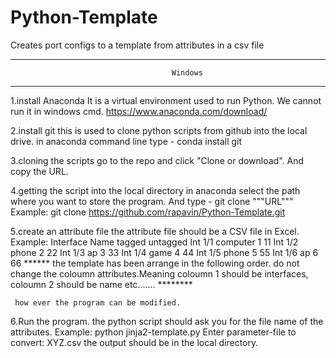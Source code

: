 # Python-Template
Creates port configs to a template from attributes in a csv file

----------------------------------------------------------------------------------------------------------------------------------------
				                        Windows
----------------------------------------------------------------------------------------------------------------------------------------

1.install Anaconda
	It is a virtual environment used to run Python. We cannot run it in windows cmd.
	https://www.anaconda.com/download/
	
2.install git
	this is used to clone python scripts from github into the local drive.
	in anaconda command line type - conda install git
	
3.cloning the scripts
	go to the repo and click "Clone or download". And copy the URL.
	
4.getting the script into the local directory
	in anaconda select the path where you want to store the program. And type - git clone """URL"""
	Example: git clone https://github.com/rapavin/Python-Template.git
	
5.create an attribute file
	the attribute file should be a CSV file in Excel.
	Example:
 	 Interface	  Name 	       tagged 	    untagged
 	 Int 1/1	  computer     1	        11
  	 Int 1/2	  phone   	   2	        22
  	 Int 1/3	  ap	       3	        33
  	 Int 1/4	  game	       4	        44
 	 Int 1/5	  phone        5	        55
  	 Int 1/6	  ap	       6	        66
	 ****** the template has been arrange in the following order. do not change the coloumn attributes.Meaning coloumn 1 should be 		               interfaces, coloumn 2 should be name etc....... ********
	 
	 how ever the program can be modified.
	 
6.Run the program.
    the python script should ask you for the file name of the attributes.
	Example:
		python jinja2-template.py
		Enter parameter-file to convert: XYZ.csv
		the output should be in the local directory.
